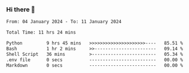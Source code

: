 ### Hi there 👋

<!--
**ututono/ututono** is a ✨ _special_ ✨ repository because its `README.md` (this file) appears on your GitHub profile.

Here are some ideas to get you started:

- 🔭 I’m currently working on ...
- 🌱 I’m currently learning ...
- 👯 I’m looking to collaborate on ...
- 🤔 I’m looking for help with ...
- 💬 Ask me about ...
- 📫 How to reach me: ...
- 😄 Pronouns: ...
- ⚡ Fun fact: ...
-->



<!--START_SECTION:waka-->

```txt
From: 04 January 2024 - To: 11 January 2024

Total Time: 11 hrs 24 mins

Python         9 hrs 45 mins   >>>>>>>>>>>>>>>>>>>>>----   85.51 %
Bash           1 hr 2 mins     >>-----------------------   09.14 %
Shell Script   36 mins         >------------------------   05.34 %
.env file      0 secs          -------------------------   00.00 %
Markdown       0 secs          -------------------------   00.00 %
```

<!--END_SECTION:waka-->
